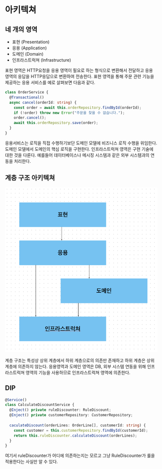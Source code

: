 # 아키텍쳐

## 네 개의 영역

- 표현 (Presentation)
- 응용 (Application)
- 도메인 (Domain)
- 인프라스트럭쳐 (Infrastructure)

표현 영역은 HTTP요청을 응용 영역이 필요로 하는 형식으로 변환해서 전달하고 응용 영역의 응답을 HTTP응답으로 변환하여 전송한다.
표현 영역을 통해 주문 관련 기능을 제공하는 응용 서비스를 예로 살펴보면 다음과 같다.

```ts
class OrderService {
  @Transactional()
  async cancel(orderId: string) {
    const order = await this.orderRepository.findById(orderId);
    if (!order) throw new Error("주문을 찾을 수 없습니다.");
    order.cancel();
    await this.orderRepository.save(order);
  }
}
```

응용서비스는 로직을 직접 수행하기보단 도메인 모델에 비즈니스 로직 수행을 위임한다.
도메인 모델에서 도메인의 핵심 로직을 구현한다.
인프라스트럭쳐 영역은 구현 기술에 대한 것을 다룬다.
예를들어 데이터베이스나 메시징 시스템과 같은 외부 시스템과의 연동을 처리한다.

## 계층 구조 아키텍쳐

![계층 구조](image-1.png)

계층 구조는 특성상 상위 계층에서 하위 계층으로의 의존만 존재하고 하위 계층은 상위 계층에 의존하지 않는다.
응용영역과 도메인 영역은 DB, 외부 시스템 연동을 위해 인프라스트럭쳐 영역의 기능을 사용하므로 인프라스트럭쳐 영역에 의존한다.

## DIP

```ts
@Service()
class CalculateDiscountService {
  @Inject() private ruleDiscounter: RuleDiscount;
  @Inject() private customerRepository: CustomerRepository;

  caculateDiscount(orderLines: OrderLine[], customerId: string) {
    const customer = this.customerRepository.findById(customerId);
    return this.ruleDiscounter.calculateDiscount(orderLines);
  }
}
```

여기서 ruleDiscounter가 어디에 의존하는지는 모르고 그냥 RuleDiscounter가 룰을 적용한다는 사실만 알 수 있다.
